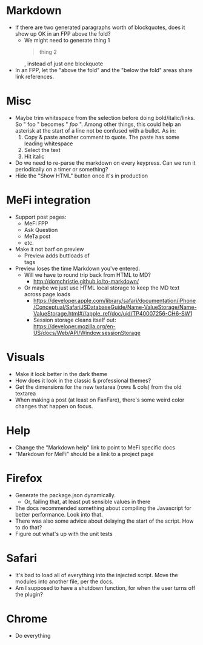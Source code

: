 Markdown
========
* If there are two generated paragraphs worth of blockquotes, does it show up OK in an FPP above the fold?
    - We might need to generate <bloqckquote>thing 1</blockquote><blockquote>thing 2</blockquote>, instead of just one blockquote
* In an FPP, let the "above the fold" and the "below the fold" areas share link references.


Misc
====
* Maybe trim whitespace from the selection before doing bold/italic/links. So " foo " becomes " *foo* ". Among other things, this could help an asterisk at the start of a line not be confused with a bullet. As in:
    1. Copy & paste another comment to quote. The paste has some leading whitespace
    2. Select the text
    3. Hit italic
* Do we need to re-parse the markdown on every keypress. Can we run it periodically on a timer or something?
* Hide the "Show HTML" button once it's in production

MeFi integration
================
* Support post pages:
    - MeFi FPP
    - Ask Question
    - MeTa post
    - etc.
* Make it not barf on preview
    - Preview adds buttloads of <br> tags
* Preview loses the time Markdown you've entered.
    - Will we have to round trip back from HTML to MD?
        + http://domchristie.github.io/to-markdown/
    - Or maybe we just use HTML local storage to keep the MD text across page loads
        + https://developer.apple.com/library/safari/documentation/iPhone/Conceptual/SafariJSDatabaseGuide/Name-ValueStorage/Name-ValueStorage.html#//apple_ref/doc/uid/TP40007256-CH6-SW1
        + Session storage cleans itself out: https://developer.mozilla.org/en-US/docs/Web/API/Window.sessionStorage 

Visuals
=======
* Make it look better in the dark theme
* How does it look in the classic & professional themes?
* Get the dimensions for the new textarea (rows & cols) from the old textarea
* When making a post (at least on FanFare), there's some weird color changes that happen on focus.

Help
====
* Change the "Markdown help" link to point to MeFi specific docs
* "Markdown for MeFi" should be a link to a project page

Firefox
=======
* Generate the package.json dynamically.
  - Or, failing that, at least put sensible values in there
* The docs recommended something about compiling the Javascript for better performance. Look into that.
* There was also some advice about delaying the start of the script. How to do that?
* Figure out what's up with the unit tests

Safari
======
* It's bad to load all of everything into the injected script. Move the modules into another file, per the docs.
* Am I supposed to have a shutdown function, for when the user turns off the plugin?

Chrome
======
* Do everything
